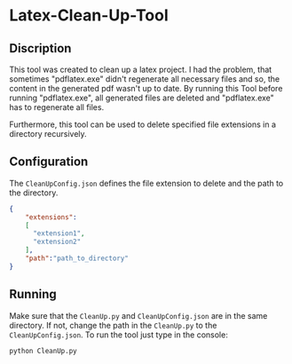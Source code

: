 # Latex-Clean-Up-Tool
## Discription
This tool was created to clean up a latex project. I had the problem, that sometimes "pdflatex.exe" didn't regenerate all necessary files and so, the content in the generated pdf wasn't up to date. By running this Tool before running "pdflatex.exe", all generated files are deleted and "pdflatex.exe" has to regenerate all files.

Furthermore, this tool can be used to delete specified file extensions in a directory recursively. 

## Configuration 
The `CleanUpConfig.json` defines the file extension to delete and the path to the directory.
```json
{
    "extensions":
    [
      "extension1",
      "extension2"
    ],
    "path":"path_to_directory"
}
```

## Running
Make sure that the `CleanUp.py` and `CleanUpConfig.json` are in the same directory. If not, change the path in the `CleanUp.py` to the `CleanUpConfig.json`. To run the tool just type in the console:
```console
python CleanUp.py
```


